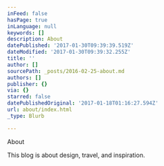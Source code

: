 ```yaml
---
inFeed: false
hasPage: true
inLanguage: null
keywords: []
description: About
datePublished: '2017-01-30T09:39:39.519Z'
dateModified: '2017-01-30T09:39:32.255Z'
title: ''
author: []
sourcePath: _posts/2016-02-25-about.md
authors: []
publisher: {}
via: {}
starred: false
datePublishedOriginal: '2017-01-18T01:16:27.594Z'
url: about/index.html
_type: Blurb

---
```

About

This blog is about design, travel, and inspiration.